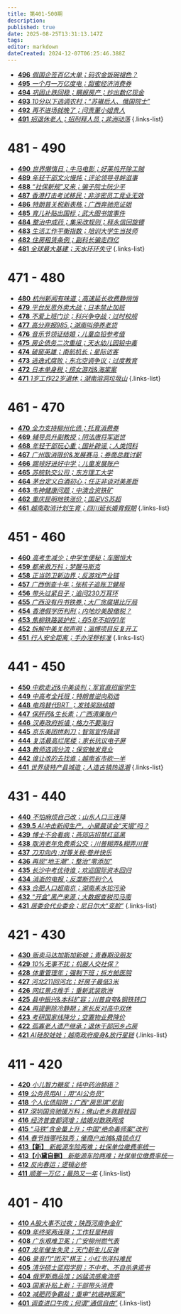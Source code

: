 ```yaml
---
title: 第401-500期
description: 
published: true
date: 2025-08-25T13:31:13.147Z
tags: 
editor: markdown
dateCreated: 2024-12-07T06:25:46.388Z
---
```


<!--
# 491 - 500

- [**500** **](./401-500/500.md)
- [**499** **](./401-500/499.md)
- [**498** **](./401-500/498.md)
- [**497** **](./401-500/497.md)-->
- [**496** *假国企签百亿大单；码农金饭碗褪色？*](./401-500/496.md)
- [**495** *一个月一万亿度电；甜蜜经济消费券*](./401-500/495.md)
- [**494** *巩固止跌回稳；瞒报房产；抄出数亿现金*](./401-500/494.md)
- [**493** *10分以下选调农村；“苏辙后人、俄国院士”*](./401-500/493.md)
- [**492** *再不进场就晚了；问责董小姐贵人*](./401-500/492.md)
- [**491** *招退休老人；招刑释人员；非洲动荡*](./401-500/491.md)
{.links-list}

# 481 - 490

- [**490** *世界懒惰日；牛马电影；好莱坞开除工贼*](./401-500/490.md)
- [**489** *年轻干部文火慢炖；评论领导寻衅滋事*](./401-500/489.md)
- [**488** *“社保新规”又来；骗子院士阮少平*](./401-500/488.md)
- [**487** *香港打击考试移民；非涉密员工竞业无效*](./401-500/487.md)
- [**486** *特朗普关税新表格；广西奔驰亮证姐*](./401-500/486.md)
- [**485** *育儿补贴出国标；武大图书馆事件*](./401-500/485.md)
- [**484** *整治中成药；集采改规则；释永信回旋镖*](./401-500/484.md)
- [**483** *生活工作平衡指数；培训大学生当技师*](./401-500/483.md)
- [**482** *住房租赁条例；副科长骗走四亿*](./401-500/482.md)
- [**481** *全球最大基建；天水环环失守*](./401-500/481.md)
{.links-list}

# 471 - 480

- [**480** *杭州新闻有味道；高速延长收费静悄悄*](./401-500/480.md)
- [**479** *平台反思外卖大战；日本禁止加班*](./401-500/479.md)
- [**478** *不爱上班门诊；科兴争夺战；过时校规*](./401-500/478.md)
- [**477** *高分弃报985；湖南叫停养老贷*](./401-500/477.md)
- [**476** *音乐节领证结婚；儿童血铅参考值*](./401-500/476.md)
- [**475** *房企债务二次重组；天水幼儿园铅中毒*](./401-500/475.md)
- [**474** *破窗英雄；南航机长；星际访客*](./401-500/474.md)
- [**473** *逃逸式腐败；东北空调争议；过度教育*](./401-500/473.md)
- [**472** *日本单身税；捞女游戏&海棠案*](./401-500/472.md)
- [**471** *1岁工作22岁退休；湖南溶洞垃圾山*](./401-500/471.md)
{.links-list}

# 461 - 470

- [**470** *全力支持柳州化债；托育消费券*](./401-500/470.md)
- [**469** *辅导员升副教授；阴法唐将军逝世*](./401-500/469.md)
- [**468** *年轻干部玩心重；国补辟谣；人类饲料*](./401-500/468.md)
- [**467** *广州取消限价&发展赛马；券商总裁讨薪*](./401-500/467.md)
- [**466** *踢球好进好中学；儿童发展账户*](./401-500/466.md)
- [**465** *苏皖轨交公司；东方理工大学*](./401-500/465.md)
- [**464** *茅台定义白酒初心；任正非谈对美差距*](./401-500/464.md)
- [**463** *韦神健康问题；中澳合资铁矿*](./401-500/463.md)
- [**462** *重庆昆明地铁涨价；国足VS苏超*](./401-500/462.md)
- [**461** *越南取消计划生育；四川延长婚育假期*](./401-500/461.md)
{.links-list}

# 451 - 460

- [**460** *高考生减少；中学生便秘；车圈恒大*](./401-500/460.md)
- [**459** *都来救万科；梦醒马斯克*](./401-500/459.md)
- [**458** *正当防卫新边界；反游戏产业链*](./401-500/458.md)
- [**457** *广西倒查十年；张核子追账卫健局*](./401-500/457.md)
- [**456** *带头过紧日子；追问230万耳环*](./401-500/456.md)
- [**455** *广西没有丹书铁券；大厂贪腐堪比厅局*](./401-500/455.md)
- [**454** *香港假学历判刑；内地炒美股缴税？*](./401-500/454.md)
- [**453** *焦柳铁路装护栏；存5年不如存1年*](./401-500/453.md)
- [**452** *拆解中美关税声明；淄博项目反复开工*](./401-500/452.md)
- [**451** *行人安全距离；手办淫秽标准*](./401-500/451.md)
{.links-list}

# 441 - 450

- [**450** *中欧走近&中美谈判；军官直招留学生*](./401-500/450.md)
- [**449** *中高考全托班；特朗普逆向助选*](./401-500/449.md)
- [**448** *电鸡替代BRT ；发钱奖励结婚*](./401-500/448.md)
- [**447** *保肝药&生长素；广西清廉账户*](./401-500/447.md)
- [**446** *汉寿政府拆墙；格力不要海归*](./401-500/446.md)
- [**445** *京东美团拼刺刀；智驾宣传降调*](./401-500/445.md)
- [**444** *复活最高烂尾楼；家长抗议电子屏*](./401-500/444.md)
- [**443** *教师选调分流；保安触发竞业*](./401-500/443.md)
- [**442** *谁让改的去找谁；越南省市砍一半*](./401-500/442.md)
- [**441** *世界级特产县城造；人造古镇热退潮*](./401-500/441.md)
{.links-list}

# 431 - 440

- [**440** *不怕麻烦自己改；山东人口三连降*](./401-500/440.md)
- [**439.5** *AI冲击新闻生产，小黛晨读会“天塌”吗？*](./401-500/439-1.md)
- [**439** *博士不会看病；燕郊店招禁红蓝黑*](./401-500/439.md)
- [**438** *取消老年免费乘公交；川普糊弄&糊弄川普*](./401-500/438.md)
- [**437** *刀刃向内 ;对等关税;卷并快乐*](./401-500/437.md)
- [**436** *再现“地王潮”；整治“零添加”*](./401-500/436.md)
- [**435** *长沙中考优待谁；欢迎国际资本回归*](./401-500/435.md)
- [**434** *消逝的电报；反垄断罚到个人*](./401-500/434.md)
- [**433** *合肥人口超南京；湖南耒水铊污染*](./401-500/433.md)
- [**432** *“开盒”黑产来源；大数据查税司马南*](./401-500/432.md)
- [**431** *居委会代业委会；尼日尔大“变脸”*](./401-500/431.md)
{.links-list}

# 421 - 430

- [**430** *贩卖马达加斯加新娘；青春期没朋友*](./401-500/430.md)
- [**429** *10%无事不扰；机器人交社保？*](./401-500/429.md)
- [**428** *体重管理年；强制下班；拆方舱医院*](./401-500/428.md)
- [**427** *河北211回河北；好房子最低3米*](./401-500/427.md)
- [**426** *网红景点推手；重新武装欧洲*](./401-500/426.md)
- [**425** *县中振兴&本科扩容；川普自夸&钢铁转口*](./401-500/425.md)
- [**424** *再提删除冷静期；家长反对高中双休*](./401-500/424.md)
- [**423** *考研国家线降分；空置物业费降价*](./401-500/423.md)
- [**422** *孤寡老人遗产继承；退休干部回乡占房*](./401-500/422.md)
- [**421** *AI硅胶娃娃；越南政府瘦身&放行星链*](./401-500/421.md)
{.links-list}

# 411 - 420

- [**420** *小儿智力糖浆；纯中药治肺癌？*](./401-500/420.md)
- [**419** *公务员用AI；用“AI公务员”*](./401-500/419.md)
- [**418** *个人化债陷阱；广西“房思琪”悲剧*](./401-500/418.md)
- [**417** *深圳国资驰援万科；佛山老乡救碧桂园*](./401-500/417.md)
- [**416** *经济普查都调增；结婚对数跌两成*](./401-500/416.md)
- [**415** *“马铁”含金量上升；中国“绝命毒师案”改判*](./401-500/415.md)
- [**414** *春节档哪吒独秀；催商户出摊&撬锁点灯*](./401-500/414.md)
- [**413【新】** *新能源车险两难；社保单位缴费率统一*](./401-500/413-1.md)
- [**413【小黛自删】** *新能源车险两难；社保单位缴费率统一*](./401-500/413.md)
- [**412** *反向春运；逻辑必修*](./401-500/412.md)
- [**411** *顺差一万亿；最热又一年*](./401-500/411.md)
{.links-list}

# 401 - 410

- [**410** *A股大事不过夜；陕西河南争金矿*](./401-500/410.md)
- [**409** *年终奖两连降；工作狂是种病*](./401-500/409.md)
- [**408** *广东艰难卫冕；广安柳州燃气表*](./401-500/408.md)
- [**407** *龙年催生失灵；天门新生儿反弹*](./401-500/407.md)
- [**406** *录音门“团灭”棋王；小红书洋抖难民*](./401-500/406.md)
- [**405** *清华硕士蓝翔学厨；不中考、不自杀承诺书*](./401-500/405.md)
- [**404** *俄罗斯商品馆；凶猛流感禽流感*](./401-500/404.md)
- [**403** *国家补贴上新；干部带头消费*](./401-500/403.md)
- [**402** *减肥药争霸战；重审“抗癌神医案”*](./401-500/402.md)
- [**401** *调查进口牛肉；何谓“通信自由”*](./401-500/401.md)
{.links-list}